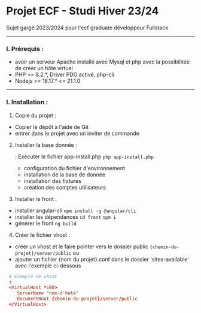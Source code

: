 # Projet ECF - Studi Hiver 23/24

Sujet garge 2023/2024 pour l'ecf graduate développeur Fullstack

---

### I. Prérequis :

  - avoir un serveur Apache installé avec Mysql et php avec la possibilitée de créer un hôte virtuel
  - PHP >= 8.2.*, Driver PDO activé, php-cli
  - Nodejs >= 18.17.* <= 21.1.0

---

### I. Installation :

1. Copie du projet : 

 - Copier le dépôt à l'aide de Git
 - entrer dans le projet avec un inviter de commande
  
2. Installer la base donnée :

   : Exécuter le fichier app-install.php ```php app-install.php```
     - configuration du fichier d'environnement
     - installation de la base de donnée
     - installation des fixtures
     - création des comptes utilisateurs

3. Installer le front :

 - installer angular-cli ```npm install -g @angular/cli```
 - installer les dépendances ``cd front`` ``npm i``
 - générer le front ``ng build``

4. Créer le fichier vhost : 

 - créer un vhost et le faire pointer vers le dossier public `` {chemin-du-projet}/server/public ``
 ou  
 - ajouter un fichier {nom du projet}.conf dans le dossier 'sites-available' avec l'exemple ci-dessous
 ```conf
  # Exemple de vhost
  :
  <VirtualHost *:80>
     ServerName "nom-d'hote"
     DocumentRoot {chemin-du-projet}/server/public
  </VirtualHost>
 ```
